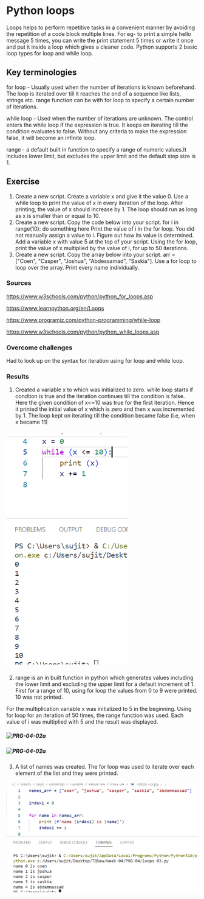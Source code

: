 #  Python loops
Loops helps to perform repetitive tasks  in a convenient manner by avoiding the repetition of a code block multiple lines. For eg- to print a simple hello message 5 times, you can write the print statement 5 times or write it once and put it inside a loop which gives a cleaner code. Python supports 2 basic loop types for loop and while loop. 

## Key terminologies
for loop - Usually used when the number of iterations is known beforehand. The loop is iterated over till it reaches the end of a sequence like lists, strings etc. range function can be with for loop to specify a certain number of iterations.

while loop - Used when the number of iterations are unknown. The control enters the while loop if the expression is true. It keeps on iterating till the condition evaluates to false. Without any criteria to make the expression false, it will become an infinite loop. 

range - a default built in function to specify a range of numeric values.It includes lower limit, but excludes the upper limit and the default step size is 1. 

## Exercise
1. 	Create a new script. Create a variable x and give it the value 0. Use a while loop to print the value of x in every iteration of the loop. After printing, the value of x should increase by 1. The loop should run as long as x is smaller than or equal to 10.
2. Create a new script. Copy the code below into your script.
 for i in range(10):
     do something here
Print the value of i in the for loop. You did not manually assign a value to i. Figure out how its value is determined. Add a variable x with value 5 at the top of your script.
Using the for loop, print the value of x multiplied by the value of i, for up to 50 iterations.
3. Create a new script. Copy the array below into your script. arr = ["Coen", "Casper", "Joshua", "Abdessamad", "Saskia"]. Use a for loop to loop over the array. Print every name individually.

### Sources
https://www.w3schools.com/python/python_for_loops.asp

https://www.learnpython.org/en/Loops

https://www.programiz.com/python-programming/while-loop

https://www.w3schools.com/python/python_while_loops.asp



### Overcome challenges
Had to look up on the syntax for iteration using for loop and while loop.

### Results
1) Created a variable x to which was initialized to zero. while loop starts if condtion is true and the iteration continues till the condition is false. Here the given condition of x<=10 was true for the first iteration. Hence it printed the initial value of x which is zero and then x was incremented by 1. The loop kept on iterating till the condition became false (i.e, when x became 11)

##### ![PRG-04-01](https://github.com/Techgrounds-Cloud-9/cloud-9-jsm-1985/blob/main/00_includes/Week-04/PRG-04/while-loop.PNG)

2) range is an in built function in python which generates values including the lower limit and excluding the upper limit for a default increment of 1. First for a range of 10, using for loop the values from 0 to 9 were printed. 10 was not printed. 

For the multiplication  variable x was initialized to 5 in the beginning. Using for loop for an iteration of 50 times, the range function was used. Each value of i was multiplied with 5 and the result was displayed.

##### ![PRG-04-02a](https://github.com/Techgrounds-Cloud-9/cloud-9-jsm-1985/blob/main/00_includes/Week-04/PRG-04/for-loop-multiply-a.PNG.PNG)

##### ![PRG-04-02a](https://github.com/Techgrounds-Cloud-9/cloud-9-jsm-1985/blob/main/00_includes/Week-04/PRG-04/for-loop-multiply-b.PNG.PNG)


3) A list of names was created. The for loop was used to iterate over each element of the list and they were printed.
##### ![PRG-04-03](https://github.com/Techgrounds-Cloud-9/cloud-9-jsm-1985/blob/main/00_includes/Week-04/PRG-04/for-loop-listnames.PNG)













